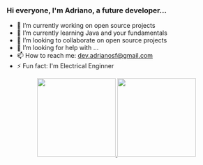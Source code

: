 ### Hi everyone, I'm Adriano, a future developer...

- 🔭 I’m currently working on open source projects
- 🌱 I’m currently learning Java and your fundamentals
- 👯 I’m looking to collaborate on open source projects
- 🤔 I’m looking for help with ...
- 📫 How to reach me: dev.adrianosf@gmail.com
- ⚡ Fun fact: I'm Electrical Enginner 

<div align="center">
  <a href="https://github.com/adrianosfreitas">
  <img height="180em" src="https://github-readme-stats.vercel.app/api?username=adrianosfreitas&show_icons=true&theme=dracula&include_all_commits=true&count_private=true"/>
  <img height="180em" src="https://github-readme-stats.vercel.app/api/top-langs/?username=adrianosfreitas&layout=compact&langs_count=7&theme=dracula"/>
</div>
